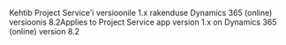 <span data-ttu-id="5c90a-101">Kehtib Project Service'i versioonile 1.x rakenduse Dynamics 365 (online) versioonis 8.2</span><span class="sxs-lookup"><span data-stu-id="5c90a-101">Applies to Project Service app version 1.x on Dynamics 365 (online) version 8.2</span></span>


